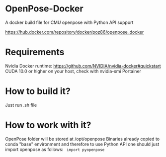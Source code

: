 # OpenPose-Docker
A docker build file for CMU openpose with Python API support

https://hub.docker.com/repository/docker/poz86/openpose_docker

# Requirements
Nvidia Docker runtime: https://github.com/NVIDIA/nvidia-docker#quickstart
CUDA 10.0 or higher on your host, check with nvidia-smi
Portainer

# How to build it?
Just run .sh file

# How to work with it?
OpenPose folder will be stored at /opt/openpose 
Binaries already copied to conda "base" environment and therefore to use Python API one should just import openpose as follows:
``` import pyopenpose```

